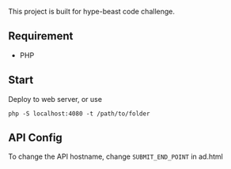 This project is built for hype-beast code challenge.

## Requirement

- PHP

## Start

Deploy to web server, or use

`php -S localhost:4080 -t /path/to/folder`

## API Config

To change the API hostname, change `SUBMIT_END_POINT` in ad.html